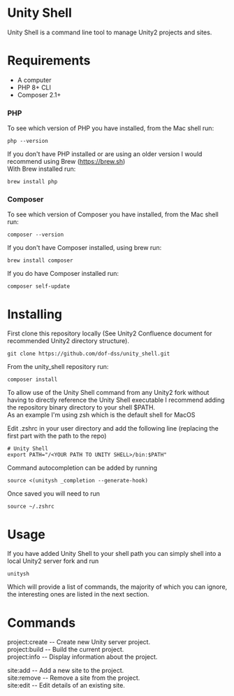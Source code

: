 # Unity Shell

Unity Shell is a command line tool to manage Unity2 projects and sites.

# Requirements
- A computer
- PHP 8+ CLI
- Composer 2.1+

### PHP

To see which version of PHP you have installed, from the Mac shell run: 
```shell
php --version
```
If you don't have PHP installed or are using an older version I would 
recommend using Brew (https://brew.sh)  
With Brew installed run:
```shell
brew install php
```

### Composer

To see which version of Composer you have installed, from the Mac shell run:
```shell
composer --version
```
If you don't have Composer installed, using brew run:
```shell
brew install composer
```
If you do have Composer installed run: 
```shell
composer self-update
```

# Installing

First clone this repository locally (See Unity2 Confluence document for 
recommended Unity2 directory structure).
```shell
git clone https://github.com/dof-dss/unity_shell.git
```
From the unity_shell repository run:
```shell
composer install
```

To allow use of the Unity Shell command from any Unity2 fork without having to 
directly reference the Unity Shell 
executable I recommend adding the repository binary directory to your shell 
$PATH.  
As an example I'm using zsh which is the default shell for MacOS 

Edit .zshrc in your user directory and add the following line (replacing the 
first part with the path to the repo)

```shell
# Unity Shell
export PATH="/<YOUR PATH TO UNITY SHELL>/bin:$PATH"
```

Command autocompletion can be added by running
```shell
source <(unitysh _completion --generate-hook)
```

Once saved you will need to run 
```shell
source ~/.zshrc
```

# Usage

If you have added Unity Shell to your shell path you can simply shell into a 
local Unity2 server fork and run 
```shell
unitysh 
``` 
Which will provide a list of commands, the majority of which you can ignore, 
the interesting ones are listed in the next 
section.

# Commands

project:create -- Create new Unity server project.   
project:build -- Build the current project.  
project:info -- Display information about the project.

site:add -- Add a new site to the project.  
site:remove -- Remove a site from the project.  
site:edit -- Edit details of an existing site.
